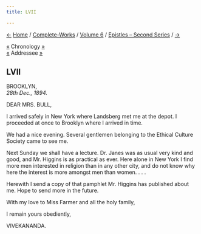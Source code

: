 ```yaml
---
title: LVII

---
```

<div>

[←](056_dear_and_beloved.htm) [Home](../../../index.htm) /
[Complete-Works](../../complete_works.htm) / [Volume
6](../volume_6_contents.htm) / [Epistles – Second
Series](epistles_second_series_contents.htm) / [→](058_sarada.htm)

  

[«](../../volume_5/epistles_first_series/027_alasinga.htm) Chronology
[»](../../volume_5/epistles_first_series/028_mrs_bull.htm)  
[«](050_mrs_bull.htm) Addressee
[»](../../volume_5/epistles_first_series/028_mrs_bull.htm)

## LVII

BROOKLYN,  
*28th Dec., 1894.*

DEAR MRS. BULL,

I arrived safely in New York where Landsberg met me at the depot. I
proceeded at once to Brooklyn where I arrived in time.

We had a nice evening. Several gentlemen belonging to the Ethical
Culture Society came to see me.

Next Sunday we shall have a lecture. Dr. Janes was as usual very kind
and good, and Mr. Higgins is as practical as ever. Here alone in New
York I find more men interested in religion than in any other city, and
do not know why here the interest is more amongst men than women. . . .

Herewith I send a copy of that pamphlet Mr. Higgins has published about
me. Hope to send more in the future.

With my love to Miss Farmer and all the holy family,

I remain yours obediently,

VIVEKANANDA.

</div>
